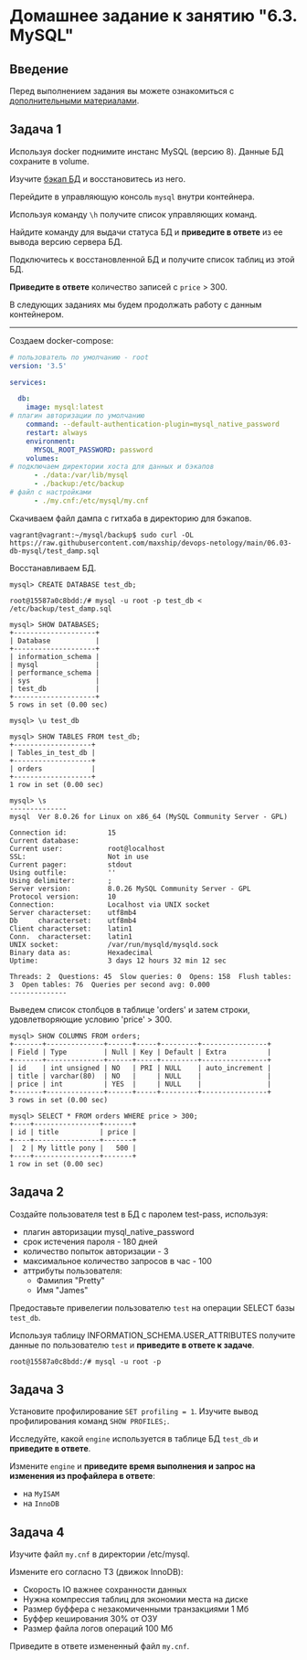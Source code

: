 # Домашнее задание к занятию "6.3. MySQL"

## Введение

Перед выполнением задания вы можете ознакомиться с 
[дополнительными материалами](https://github.com/netology-code/virt-homeworks/tree/master/additional/README.md).

## Задача 1

Используя docker поднимите инстанс MySQL (версию 8). Данные БД сохраните в volume.

Изучите [бэкап БД](https://github.com/netology-code/virt-homeworks/tree/master/06-db-03-mysql/test_data) и 
восстановитесь из него.

Перейдите в управляющую консоль `mysql` внутри контейнера.

Используя команду `\h` получите список управляющих команд.

Найдите команду для выдачи статуса БД и **приведите в ответе** из ее вывода версию сервера БД.

Подключитесь к восстановленной БД и получите список таблиц из этой БД.

**Приведите в ответе** количество записей с `price` > 300.

В следующих заданиях мы будем продолжать работу с данным контейнером.

---

Создаем docker-compose:
```yml
# пользователь по умолчанию - root
version: '3.5'

services:

  db:
    image: mysql:latest
# плагин авторизации по умолчанию
    command: --default-authentication-plugin=mysql_native_password
    restart: always
    environment:
      MYSQL_ROOT_PASSWORD: password
    volumes:
# подключаем директории хоста для данных и бэкапов
      - ./data:/var/lib/mysql
      - ./backup:/etc/backup
# файл с настройками
      - ./my.cnf:/etc/mysql/my.cnf

```

Скачиваем файл дампа с гитхаба в директорию для бэкапов.
```
vagrant@vagrant:~/mysql/backup$ sudo curl -OL https://raw.githubusercontent.com/maxship/devops-netology/main/06.03-db-mysql/test_damp.sql
```

Восстанавливаем БД.
```
mysql> CREATE DATABASE test_db;

root@15587a0c8bdd:/# mysql -u root -p test_db < /etc/backup/test_damp.sql

mysql> SHOW DATABASES;
+--------------------+
| Database           |
+--------------------+
| information_schema |
| mysql              |
| performance_schema |
| sys                |
| test_db            |
+--------------------+
5 rows in set (0.00 sec)

mysql> \u test_db

mysql> SHOW TABLES FROM test_db;
+-------------------+
| Tables_in_test_db |
+-------------------+
| orders            |
+-------------------+
1 row in set (0.00 sec)

mysql> \s
--------------
mysql  Ver 8.0.26 for Linux on x86_64 (MySQL Community Server - GPL)

Connection id:          15
Current database:
Current user:           root@localhost
SSL:                    Not in use
Current pager:          stdout
Using outfile:          ''
Using delimiter:        ;
Server version:         8.0.26 MySQL Community Server - GPL
Protocol version:       10
Connection:             Localhost via UNIX socket
Server characterset:    utf8mb4
Db     characterset:    utf8mb4
Client characterset:    latin1
Conn.  characterset:    latin1
UNIX socket:            /var/run/mysqld/mysqld.sock
Binary data as:         Hexadecimal
Uptime:                 3 days 12 hours 32 min 12 sec

Threads: 2  Questions: 45  Slow queries: 0  Opens: 158  Flush tables: 3  Open tables: 76  Queries per second avg: 0.000
--------------
```

Выведем список столбцов в таблице 'orders' и затем строки, удовлетворяющие условию 'price' > 300.
```
mysql> SHOW COLUMNS FROM orders;
+-------+--------------+------+-----+---------+----------------+
| Field | Type         | Null | Key | Default | Extra          |
+-------+--------------+------+-----+---------+----------------+
| id    | int unsigned | NO   | PRI | NULL    | auto_increment |
| title | varchar(80)  | NO   |     | NULL    |                |
| price | int          | YES  |     | NULL    |                |
+-------+--------------+------+-----+---------+----------------+
3 rows in set (0.00 sec)

mysql> SELECT * FROM orders WHERE price > 300;
+----+----------------+-------+
| id | title          | price |
+----+----------------+-------+
|  2 | My little pony |   500 |
+----+----------------+-------+
1 row in set (0.00 sec)

```
## Задача 2

Создайте пользователя test в БД c паролем test-pass, используя:
- плагин авторизации mysql_native_password
- срок истечения пароля - 180 дней 
- количество попыток авторизации - 3 
- максимальное количество запросов в час - 100
- аттрибуты пользователя:
    - Фамилия "Pretty"
    - Имя "James"

Предоставьте привелегии пользователю `test` на операции SELECT базы `test_db`.
    
Используя таблицу INFORMATION_SCHEMA.USER_ATTRIBUTES получите данные по пользователю `test` и 
**приведите в ответе к задаче**.

```
root@15587a0c8bdd:/# mysql -u root -p

```

## Задача 3

Установите профилирование `SET profiling = 1`.
Изучите вывод профилирования команд `SHOW PROFILES;`.

Исследуйте, какой `engine` используется в таблице БД `test_db` и **приведите в ответе**.

Измените `engine` и **приведите время выполнения и запрос на изменения из профайлера в ответе**:
- на `MyISAM`
- на `InnoDB`

## Задача 4 

Изучите файл `my.cnf` в директории /etc/mysql.

Измените его согласно ТЗ (движок InnoDB):
- Скорость IO важнее сохранности данных
- Нужна компрессия таблиц для экономии места на диске
- Размер буффера с незакомиченными транзакциями 1 Мб
- Буффер кеширования 30% от ОЗУ
- Размер файла логов операций 100 Мб

Приведите в ответе измененный файл `my.cnf`.
